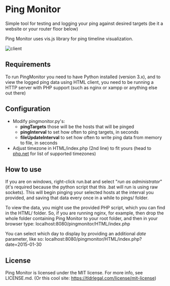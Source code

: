 Ping Monitor
==============

Simple tool for testing and logging your ping against desired targets (be it a website or your router floor below)

Ping Monitor uses vis.js library for ping timeline visualization.

![client](http://i.imgur.com/w8EMBIO.png)

Requirements
--------------

To run PingMonitor you need to have Python installed (version 3.x), and to view the logged ping data using HTML client, you need to be running a HTTP server with PHP support (such as nginx or xampp or anything else out there)

Configuration
--------------

- Modify pingmonitor.py's:
	- **pingTargets** those will be the hosts that will be pinged
	- **pingInterval** to set how often to ping targets, in seconds
	- **fileUpdateInterval** to set how often to write ping data from memory to file, in seconds
- Adjust timezone in HTML/index.php (2nd line) to fit yours (head to [php.net](http://php.net/manual/en/timezones.php) for list of supported timezones)

How to use
--------------

If you are on windows, right-click run.bat and select "*run as administrator*" (it's required because the python script that this .bat will run is using raw sockets). This will begin pinging your selected hosts at the interval you provided, and saving that data every once in a while to pings/ folder.

To view the data, you might use the provided PHP script, which you can find in the HTML/ folder. So, if you are running nginx, for example, then drop the whole folder containing Ping Monitor to your root folder, and then in your browser type: localhost:8080/pingmonitor/HTML/index.php

You can select which day to display by providing an additional *date* parameter, like so: localhost:8080/pingmonitor/HTML/index.php?date=2015-01-30

License
--------------

Ping Monitor is licensed under the MIT license. For more info, see LICENSE.md. (Or this cool site: https://tldrlegal.com/license/mit-license)